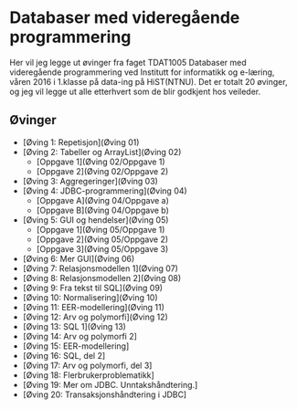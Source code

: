 # Databaser med videregående programmering
Her vil jeg legge ut øvinger fra faget TDAT1005 Databaser med videregående programmering ved Institutt for informatikk og e-læring, våren 2016 i 1.klasse på data-ing på HiST(NTNU).
Det er totalt 20 øvinger, og jeg vil legge ut alle etterhvert som de blir godkjent hos veileder.

## Øvinger
- [Øving 1: Repetisjon](Øving 01)
- [Øving 2: Tabeller og ArrayList](Øving 02)
  - [Oppgave 1](Øving 02/Oppgave 1)
  - [Oppgave 2](Øving 02/Oppgave 2)
- [Øving 3: Aggregeringer](Øving 03)
- [Øving 4: JDBC-programmering](Øving 04)
  - [Oppgave A](Øving 04/Oppgave a)
  - [Oppgave B](Øving 04/Oppgave b)
- [Øving 5: GUI og hendelser](Øving 05)
  - [Oppgave 1](Øving 05/Oppgave 1)
  - [Oppgave 2](Øving 05/Oppgave 2)
  - [Oppgave 3](Øving 05/Oppgave 3)
- [Øving 6: Mer GUI](Øving 06)
- [Øving 7: Relasjonsmodellen 1](Øving 07)
- [Øving 8: Relasjonsmodellen 2](Øving 08)
- [Øving 9: Fra tekst til SQL](Øving 09)
- [Øving 10: Normalisering](Øving 10)
- [Øving 11: EER-modellering](Øving 11)
- [Øving 12: Arv og polymorfi](Øving 12)
- [Øving 13: SQL 1](Øving 13)
- [Øving 14: Arv og polymorfi 2]
- [Øving 15: EER-modellering]
- [Øving 16: SQL, del 2]
- [Øving 17: Arv og polymorfi, del 3]
- [Øving 18: Flerbrukerproblematikk]
- [Øving 19: Mer om JDBC. Unntakshåndtering.]
- [Øving 20: Transaksjonshåndtering i JDBC]
